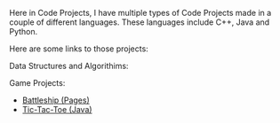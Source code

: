 Here in Code Projects, I have multiple types of Code Projects made in a couple of different languages. These languages include C++, Java and Python. 

Here are some links to those projects:

Data Structures and Algorithims:

Game Projects:
- [Battleship (Pages)](https://github.com/Shoheicode/CodeProjects/blob/main/JavaProjects/Battleship.java)
- [Tic-Tac-Toe (Java)](https://github.com/Shoheicode/CodeProjects/blob/main/JavaProjects/TicTacToe.java)
